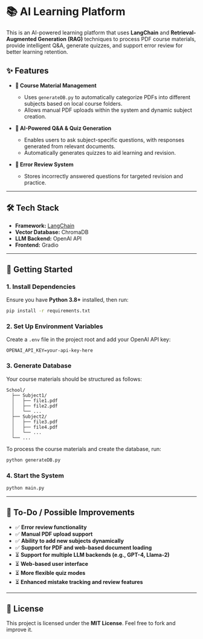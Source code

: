 # 📚 AI Learning Platform

This is an AI-powered learning platform that uses **LangChain** and **Retrieval-Augmented Generation (RAG)** techniques to process PDF course materials, provide intelligent Q&A, generate quizzes, and support error review for better learning retention.

## ✨ Features

- **📂 Course Material Management**
  - Uses `generateDB.py` to automatically categorize PDFs into different subjects based on local course folders.
  - Allows manual PDF uploads within the system and dynamic subject creation.

- **🤖 AI-Powered Q&A & Quiz Generation**
  - Enables users to ask subject-specific questions, with responses generated from relevant documents.
  - Automatically generates quizzes to aid learning and revision.

- **📌 Error Review System**
  - Stores incorrectly answered questions for targeted revision and practice.

---

## 🛠️ Tech Stack

- **Framework:** [LangChain](https://www.langchain.com/)
- **Vector Database:** ChromaDB  
- **LLM Backend:** OpenAI API
- **Frontend:** Gradio

---

## 🚀 Getting Started

### 1️. Install Dependencies

Ensure you have **Python 3.8+** installed, then run:

```bash
pip install -r requirements.txt
```

### 2. Set Up Environment Variables

Create a `.env` file in the project root and add your OpenAI API key:

```
OPENAI_API_KEY=your-api-key-here
```


### 3. Generate Database

Your course materials should be structured as follows:

```
School/
  ├── Subject1/
  │   ├── file1.pdf
  │   ├── file2.pdf
  │   └── ...
  ├── Subject2/
  │   ├── file3.pdf
  │   ├── file4.pdf
  │   └── ...
  └── ...
```

To process the course materials and create the database, run:

```bash
python generateDB.py
```

### 4. Start the System

```bash
python main.py
```

---

## 📌 To-Do / Possible Improvements

- ✅ **Error review functionality**  
- ✅ **Manual PDF upload support**  
- ✅ **Ability to add new subjects dynamically**  
- ✅ **Support for PDF and web-based document loading**  
- ⏳ **Support for multiple LLM backends (e.g., GPT-4, Llama-2)**  
- ⏳ **Web-based user interface**  
- ⏳ **More flexible quiz modes**  
- ⏳ **Enhanced mistake tracking and review features**  

---

## 📜 License

This project is licensed under the **MIT License**. Feel free to fork and improve it.
